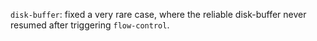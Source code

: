 `disk-buffer`: fixed a very rare case, where the reliable disk-buffer never resumed
after triggering `flow-control`.
